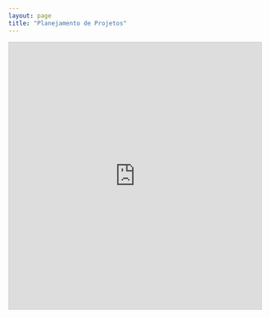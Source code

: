 ```yaml
---
layout: page
title: "Planejamento de Projetos"
---
```


<iframe class="airtable-embed" src="https://airtable.com/embed/shrhRSYJUPks2oSh5?backgroundColor=gray&viewControls=on" frameborder="0" onmousewheel="" width="100%" height="533" style="background: transparent; border: 1px solid #ccc;"></iframe>